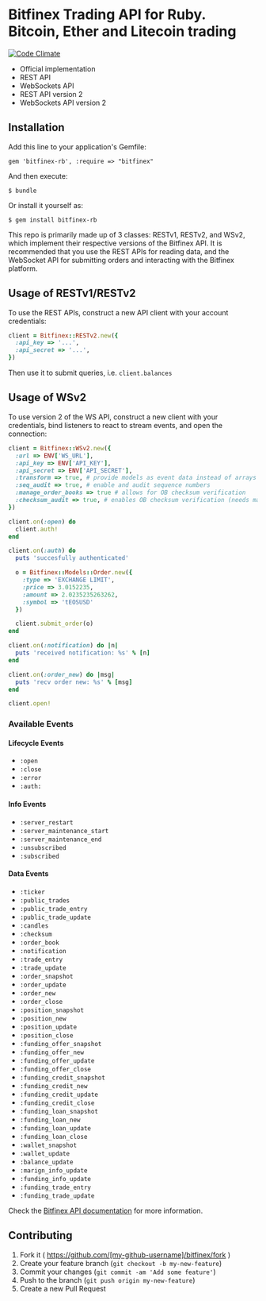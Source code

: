 # Bitfinex Trading API for Ruby. Bitcoin, Ether and Litecoin trading

[![Code Climate](https://codeclimate.com/repos/56db27e5b86182573b0045ed/badges/bd763083d70114379a41/gpa.svg)](https://codeclimate.com/repos/56db27e5b86182573b0045ed/feed)

* Official implementation
* REST API
* WebSockets API 
* REST API version 2
* WebSockets API version 2


## Installation

Add this line to your application's Gemfile:

    gem 'bitfinex-rb', :require => "bitfinex"

And then execute:

    $ bundle

Or install it yourself as:

    $ gem install bitfinex-rb

This repo is primarily made up of 3 classes: RESTv1, RESTv2, and WSv2, which implement their respective versions of the Bitfinex API. It is recommended that you use the REST APIs for reading data, and the WebSocket API for submitting orders and interacting with the Bitfinex platform.

## Usage of RESTv1/RESTv2

To use the REST APIs, construct a new API client with your account credentials:

```ruby
client = Bitfinex::RESTv2.new({
  :api_key => '...',
  :api_secret => '...',
})
```

Then use it to submit queries, i.e. `client.balances`

## Usage of WSv2

To use version 2 of the WS API, construct a new client with your credentials, bind listeners to react to stream events, and open the connection:

```ruby
client = Bitfinex::WSv2.new({
  :url => ENV['WS_URL'],
  :api_key => ENV['API_KEY'],
  :api_secret => ENV['API_SECRET'],
  :transform => true, # provide models as event data instead of arrays
  :seq_audit => true, # enable and audit sequence numbers
  :manage_order_books => true # allows for OB checksum verification
  :checksum_audit => true, # enables OB checksum verification (needs manage_order_books)
})

client.on(:open) do
  client.auth!
end

client.on(:auth) do
  puts 'succesfully authenticated'

  o = Bitfinex::Models::Order.new({
    :type => 'EXCHANGE LIMIT',
    :price => 3.0152235,
    :amount => 2.0235235263262,
    :symbol => 'tEOSUSD'
  })

  client.submit_order(o)
end

client.on(:notification) do |n|
  puts 'received notification: %s' % [n]
end

client.on(:order_new) do |msg|
  puts 'recv order new: %s' % [msg]
end

client.open!
```

### Available Events
#### Lifecycle Events
* `:open`
* `:close`
* `:error`
* `:auth:`

#### Info Events
* `:server_restart`
* `:server_maintenance_start`
* `:server_maintenance_end`
* `:unsubscribed`
* `:subscribed`

#### Data Events
* `:ticker`
* `:public_trades`
* `:public_trade_entry`
* `:public_trade_update`
* `:candles`
* `:checksum`
* `:order_book`
* `:notification`
* `:trade_entry`
* `:trade_update`
* `:order_snapshot`
* `:order_update`
* `:order_new`
* `:order_close`
* `:position_snapshot`
* `:position_new`
* `:position_update`
* `:position_close`
* `:funding_offer_snapshot`
* `:funding_offer_new`
* `:funding_offer_update`
* `:funding_offer_close`
* `:funding_credit_snapshot`
* `:funding_credit_new`
* `:funding_credit_update`
* `:funding_credit_close`
* `:funding_loan_snapshot`
* `:funding_loan_new`
* `:funding_loan_update`
* `:funding_loan_close`
* `:wallet_snapshot`
* `:wallet_update`
* `:balance_update`
* `:marign_info_update`
* `:funding_info_update`
* `:funding_trade_entry`
* `:funding_trade_update`

Check the [Bitfinex API documentation](http://docs.bitfinex.com/) for more information.

## Contributing

1. Fork it ( https://github.com/[my-github-username]/bitfinex/fork )
2. Create your feature branch (`git checkout -b my-new-feature`)
3. Commit your changes (`git commit -am 'Add some feature'`)
4. Push to the branch (`git push origin my-new-feature`)
5. Create a new Pull Request
